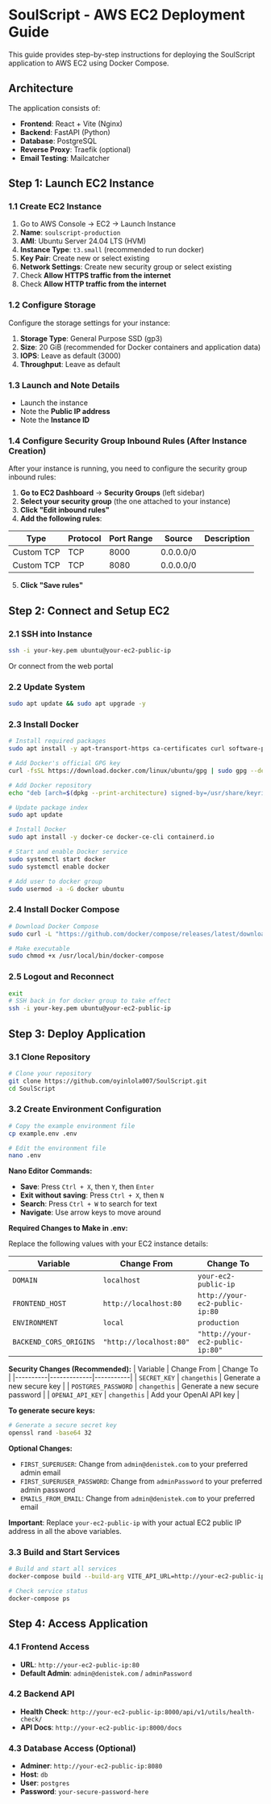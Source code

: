 # SoulScript - AWS EC2 Deployment Guide

This guide provides step-by-step instructions for deploying the SoulScript application to AWS EC2 using Docker Compose.

## Architecture

The application consists of:
- **Frontend**: React + Vite (Nginx)
- **Backend**: FastAPI (Python)
- **Database**: PostgreSQL
- **Reverse Proxy**: Traefik (optional)
- **Email Testing**: Mailcatcher

## Step 1: Launch EC2 Instance

### 1.1 Create EC2 Instance
1. Go to AWS Console → EC2 → Launch Instance
2. **Name**: `soulscript-production`
3. **AMI**: Ubuntu Server 24.04 LTS (HVM)
4. **Instance Type**: `t3.small` (recommended to run docker)
5. **Key Pair**: Create new or select existing
6. **Network Settings**: Create new security group or select existing
7. Check **Allow HTTPS traffic from the internet**
8. Check **Allow HTTP traffic from the internet**

### 1.2 Configure Storage
Configure the storage settings for your instance:

1. **Storage Type**: General Purpose SSD (gp3)
2. **Size**: 20 GiB (recommended for Docker containers and application data)
3. **IOPS**: Leave as default (3000)
4. **Throughput**: Leave as default 

### 1.3 Launch and Note Details
- Launch the instance
- Note the **Public IP address**
- Note the **Instance ID**

### 1.4 Configure Security Group Inbound Rules (After Instance Creation)
After your instance is running, you need to configure the security group inbound rules:

1. **Go to EC2 Dashboard** → **Security Groups** (left sidebar)
2. **Select your security group** (the one attached to your instance)
3. **Click "Edit inbound rules"**
4. **Add the following rules**:

| Type | Protocol | Port Range | Source | Description |
|------|----------|------------|--------|-------------|
| Custom TCP | TCP | 8000 | 0.0.0.0/0 |  |
| Custom TCP | TCP | 8080 | 0.0.0.0/0 |  |

5. **Click "Save rules"**

## Step 2: Connect and Setup EC2

### 2.1 SSH into Instance
```bash
ssh -i your-key.pem ubuntu@your-ec2-public-ip
```
Or connect from the web portal

### 2.2 Update System
```bash
sudo apt update && sudo apt upgrade -y
```

### 2.3 Install Docker
```bash
# Install required packages
sudo apt install -y apt-transport-https ca-certificates curl software-properties-common

# Add Docker's official GPG key
curl -fsSL https://download.docker.com/linux/ubuntu/gpg | sudo gpg --dearmor -o /usr/share/keyrings/docker-archive-keyring.gpg

# Add Docker repository
echo "deb [arch=$(dpkg --print-architecture) signed-by=/usr/share/keyrings/docker-archive-keyring.gpg] https://download.docker.com/linux/ubuntu $(lsb_release -cs) stable" | sudo tee /etc/apt/sources.list.d/docker.list > /dev/null

# Update package index
sudo apt update

# Install Docker
sudo apt install -y docker-ce docker-ce-cli containerd.io

# Start and enable Docker service
sudo systemctl start docker
sudo systemctl enable docker

# Add user to docker group
sudo usermod -a -G docker ubuntu
```

### 2.4 Install Docker Compose
```bash
# Download Docker Compose
sudo curl -L "https://github.com/docker/compose/releases/latest/download/docker-compose-$(uname -s)-$(uname -m)" -o /usr/local/bin/docker-compose

# Make executable
sudo chmod +x /usr/local/bin/docker-compose
```

### 2.5 Logout and Reconnect
```bash
exit
# SSH back in for docker group to take effect
ssh -i your-key.pem ubuntu@your-ec2-public-ip
```

## Step 3: Deploy Application

### 3.1 Clone Repository
```bash
# Clone your repository
git clone https://github.com/oyinlola007/SoulScript.git
cd SoulScript

```

### 3.2 Create Environment Configuration
```bash
# Copy the example environment file
cp example.env .env

# Edit the environment file
nano .env
```

**Nano Editor Commands:**
- **Save**: Press `Ctrl + X`, then `Y`, then `Enter`
- **Exit without saving**: Press `Ctrl + X`, then `N`
- **Search**: Press `Ctrl + W` to search for text
- **Navigate**: Use arrow keys to move around

**Required Changes to Make in .env:**

Replace the following values with your EC2 instance details:

| Variable | Change From | Change To |
|----------|-------------|-----------|
| `DOMAIN` | `localhost` | `your-ec2-public-ip` |
| `FRONTEND_HOST` | `http://localhost:80` | `http://your-ec2-public-ip:80` |
| `ENVIRONMENT` | `local` | `production` |
| `BACKEND_CORS_ORIGINS` | `"http://localhost:80"` | `"http://your-ec2-public-ip:80"` |

**Security Changes (Recommended):**
| Variable | Change From | Change To |
|----------|-------------|-----------|
| `SECRET_KEY` | `changethis` | Generate a new secure key |
| `POSTGRES_PASSWORD` | `changethis` | Generate a new secure password |
| `OPENAI_API_KEY` | `changethis` | Add your OpenAI API key |

**To generate secure keys:**
```bash
# Generate a secure secret key
openssl rand -base64 32
```

**Optional Changes:**
- `FIRST_SUPERUSER`: Change from `admin@denistek.com` to your preferred admin email
- `FIRST_SUPERUSER_PASSWORD`: Change from `adminPassword` to your preferred admin password
- `EMAILS_FROM_EMAIL`: Change from `admin@denistek.com` to your preferred email


**Important**: Replace `your-ec2-public-ip` with your actual EC2 public IP address in all the above variables.

### 3.3 Build and Start Services
```bash
# Build and start all services
docker-compose build --build-arg VITE_API_URL=http://your-ec2-public-ip:8000 && docker-compose up -d

# Check service status
docker-compose ps
```
## Step 4: Access Application

### 4.1 Frontend Access
- **URL**: `http://your-ec2-public-ip:80`
- **Default Admin**: `admin@denistek.com` / `adminPassword`

### 4.2 Backend API
- **Health Check**: `http://your-ec2-public-ip:8000/api/v1/utils/health-check/`
- **API Docs**: `http://your-ec2-public-ip:8000/docs`

### 4.3 Database Access (Optional)
- **Adminer**: `http://your-ec2-public-ip:8080`
- **Host**: `db`
- **User**: `postgres`
- **Password**: `your-secure-password-here`

